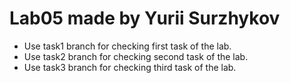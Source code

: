 # Lab05 made by Yurii Surzhykov
* Use task1 branch for checking first task of the lab.
* Use task2 branch for checking second task of the lab.
* Use task3 branch for checking third task of the lab.
